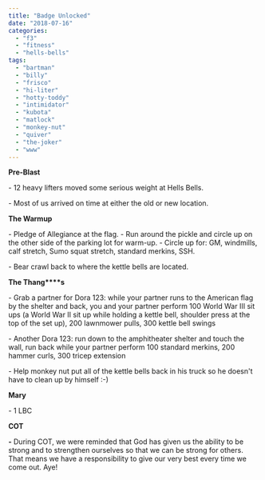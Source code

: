 ```yaml
---
title: "Badge Unlocked"
date: "2018-07-16"
categories: 
  - "f3"
  - "fitness"
  - "hells-bells"
tags: 
  - "bartman"
  - "billy"
  - "frisco"
  - "hi-liter"
  - "hotty-toddy"
  - "intimidator"
  - "kubota"
  - "matlock"
  - "monkey-nut"
  - "quiver"
  - "the-joker"
  - "www"
---
```


**Pre-Blast**

\- 12 heavy lifters moved some serious weight at Hells Bells.

\- Most of us arrived on time at either the old or new location.

**The Warmup**

\- Pledge of Allegiance at the flag. - Run around the pickle and circle up on the other side of the parking lot for warm-up. - Circle up for: GM, windmills, calf stretch, Sumo squat stretch, standard merkins, SSH.

\- Bear crawl back to where the kettle bells are located.

**The Thang****s**

\- Grab a partner for Dora 123: while your partner runs to the American flag by the shelter and back, you and your partner perform 100 World War III sit ups (a World War II sit up while holding a kettle bell, shoulder press at the top of the set up), 200 lawnmower pulls, 300 kettle bell swings

\- Another Dora 123: run down to the amphitheater shelter and touch the wall, run back while your partner perform 100 standard merkins, 200 hammer curls, 300 tricep extension

\- Help monkey nut put all of the kettle bells back in his truck so he doesn't have to clean up by himself :-)

**Mary**

\- 1 LBC

**COT**

**\-** During COT, we were reminded that God has given us the ability to be strong and to strengthen ourselves so that we can be strong for others. That means we have a responsibility to give our very best every time we come out. Aye!
